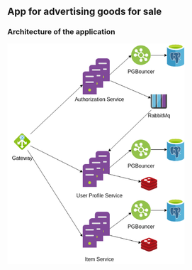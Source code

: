 ## App for advertising goods for sale

### Architecture of the application

<img src="./assets/epic-rback.0.0.1.png" alt="drawing" width="400"/>